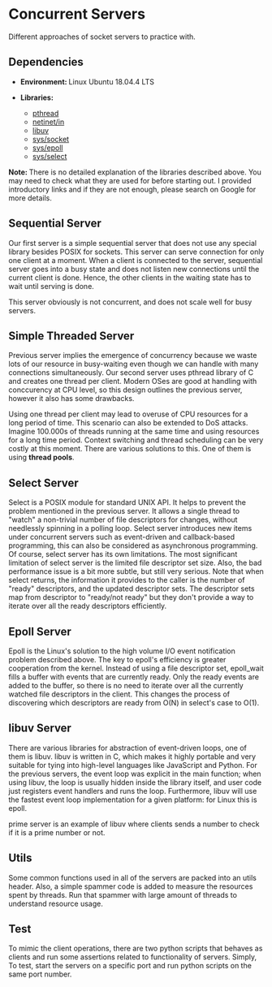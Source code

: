 # Concurrent Servers

Different approaches of socket servers to practice with.

## Dependencies

* <b> Environment: </b> Linux Ubuntu 18.04.4 LTS

* <b> Libraries: </b>
  * [pthread](https://www.cs.cmu.edu/afs/cs/academic/class/15492-f07/www/pthreads.html)
  * [netinet/in](http://manpages.ubuntu.com/manpages/trusty/man7/in.h.7posix.html)
  * [libuv](http://docs.libuv.org/en/v1.x/design.html)
  * [sys/socket](http://manpages.ubuntu.com/manpages/trusty/man7/sys_socket.h.7posix.html)
  * [sys/epoll](https://man7.org/linux/man-pages/man7/epoll.7.html)
  * [sys/select](https://man7.org/linux/man-pages/man2/select.2.html)

<b> Note: </b> There is no detailed explanation of the libraries described above. You may need to check what they are used for before starting out. I provided introductory links and if they are not enough, please search on Google for more details.

## Sequential Server

Our first server is a simple sequential server that does not use any special library besides POSIX for sockets. This server can serve connection for only one client at a moment. When a client is connected to the server, sequential server goes into a busy state and does not listen new connections until the current client is done. Hence, the other clients in the waiting state has to wait until serving is done.

This server obviously is not concurrent, and does not scale well for busy servers.

## Simple Threaded Server

Previous server implies the emergence of concurrency because we waste lots of our resource in busy-waiting even though we can handle with many connections simultaneously. Our second server uses pthread library of C and creates one thread per client. Modern OSes are good at handling with conccurency at CPU level, so this design outlines the previous server, however it also has some drawbacks.

Using one thread per client may lead to overuse of CPU resources for a long period of time. This scenario can also be extended to DoS attacks. Imagine 100.000s of threads running at the same time and using resources for a long time period. Context switching and thread scheduling can be very costly at this moment. There are various solutions to this. One of them is using <b>thread pools</b>.

## Select Server

Select is a POSIX module for standard UNIX API. It helps to prevent the problem mentioned in the previous server. It allows a single thread to "watch" a non-trivial number of file descriptors for changes, without needlessly spinning in a polling loop. Select server introduces new items under concurrent servers such as event-driven and callback-based programming, this can also be considered as asynchronous programming. Of course, select server has its own limitations. The most significant limitation of select server is the limited file descriptor set size. Also, the bad performance issue is a bit more subtle, but still very serious. Note that when select returns, the information it provides to the caller is the number of "ready" descriptors, and the updated descriptor sets. The descriptor sets map from descriptor to "ready/not ready" but they don't provide a way to iterate over all the ready descriptors efficiently.

## Epoll Server

Epoll is the Linux's solution to the high volume I/O event notification problem described above. The key to epoll's efficiency is greater cooperation from the kernel. Instead of using a file descriptor set, epoll_wait fills a buffer with events that are currently ready. Only the ready events are added to the buffer, so there is no need to iterate over all the currently watched file descriptors in the client. This changes the process of discovering which descriptors are ready from O(N) in select's case to O(1).

## libuv Server

There are various libraries for abstraction of event-driven loops, one of them is libuv. libuv is written in C, which makes it highly portable and very suitable for tying into high-level languages like JavaScript and Python. For the previous servers, the event loop was explicit in the main function; when using libuv, the loop is usually hidden inside the library itself, and user code just registers event handlers and runs the loop. Furthermore, libuv will use the fastest event loop implementation for a given platform: for Linux this is epoll.

prime server is an example of libuv where clients sends a number to check if it is a prime number or not.

## Utils

Some common functions used in all of the servers are packed into an utils header. Also, a simple spammer code is added to measure the resources spent by threads. Run that spammer with large amount of threads to understand resource usage.

## Test

To mimic the client operations, there are two python scripts that behaves as clients and run some assertions related to functionality of servers. Simply, To test, start the servers on a specific port and run python scripts on the same port number.
